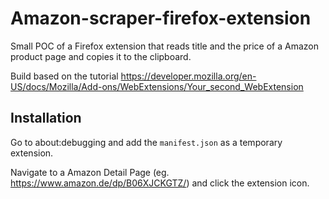 # Amazon-scraper-firefox-extension

Small POC of a Firefox extension that reads title and the price of a Amazon product page and copies it to the clipboard.

Build based on the tutorial https://developer.mozilla.org/en-US/docs/Mozilla/Add-ons/WebExtensions/Your_second_WebExtension

## Installation

Go to about:debugging and add the `manifest.json` as a temporary extension.

Navigate to a Amazon Detail Page (eg. https://www.amazon.de/dp/B06XJCKGTZ/) and click the extension icon.